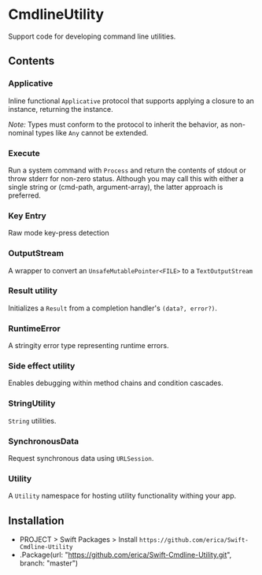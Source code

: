 # CmdlineUtility

Support code for developing command line utilities.

## Contents

### Applicative

Inline functional `Applicative` protocol that supports applying a closure to an instance, returning the instance. 

*Note:* Types must conform to the protocol to inherit the behavior, as non-nominal types like `Any` cannot be extended.

### Execute

Run a system command with `Process` and return the contents of stdout or throw stderr for non-zero status. Although you may call this with either a single string or (cmd-path, argument-array), the latter approach is preferred.

### Key Entry

Raw mode key-press detection

### OutputStream

A wrapper to convert an `UnsafeMutablePointer<FILE>` to a `TextOutputStream`

### Result utility

Initializes a `Result` from a completion handler's `(data?, error?)`.

### RuntimeError

A stringity error type representing runtime errors.

### Side effect utility

Enables debugging within method chains and condition cascades.

### StringUtility

`String` utilities.

### SynchronousData

Request synchronous data using `URLSession`.

### Utility

A `Utility` namespace for hosting utility functionality withing your app.

## Installation

* PROJECT > Swift Packages > Install `https://github.com/erica/Swift-Cmdline-Utility`
* .Package(url: "https://github.com/erica/Swift-Cmdline-Utility.git", branch: "master")
